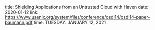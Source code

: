 title: Shielding Applications from an Untrusted Cloud with Haven
date: 2020-01-12
link: https://www.usenix.org/system/files/conference/osdi14/osdi14-paper-baumann.pdf
time: TUESDAY. JANUARY 12, 2021
